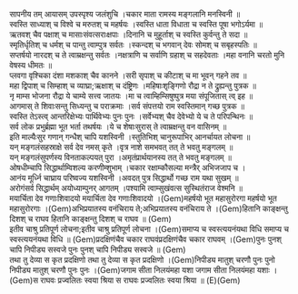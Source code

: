 

  
सापनीय तम् आयासम् उपस्पृश्य जलंशुचि ।चकार माता रामस्य मङ्गलानि मनस्विनी  ॥   
स्वस्ति साध्याश् च विश्वे च मरुतश् च महर्षयः ।स्वस्ति धाता विधाता च स्वस्ति पूषा भगोऽर्यमा  ॥   
ऋतवश् चैव पक्षाश् च मासाःसंवत्सराःक्षपाः ।दिनानि च मुहूर्ताश् च स्वस्ति कुर्वन्तु ते सदा  ॥   
स्मृतिर्धृतिश् च धर्मश् च पान्तु त्वाम्पुत्र सर्वतः ।स्कन्दश् च भगवान् देवः सोमश् च सबृहस्पतिः  ॥   
सप्तर्षयो नारदश् च ते त्वाम्रक्षन्तु सर्वतः ।नक्षत्राणि च सर्वाणि ग्रहाश् च सहदेवताः ।महा वनानि चरतो मुनि वेषस्य धीमतः  ॥   
प्लवगा वृश्चिका दंशा मशकाश् चैव कानने ।सरी सृपाश् च कीटाश् च मा भूवन् गहने तव  ॥   
महा द्विपाश् च सिम्हाश् च व्याघ्रा;ऋक्षाश् च दंष्ट्रिणः ।महिषाःशृङ्गिणो रौद्रा न ते द्रुह्यन्तु पुत्रक  ॥   
नृ माम्स भोजना रौद्रा ये चाम्ये सत्त्व जातयः ।मा च त्वाम्हिम्सिषुष्पुत्र मया संपूजितास् त्व् इह  ॥   
आगमास् ते शिवाःसन्तु सिध्यन्तु च पराक्रमाः ।सर्व संपत्तयो राम स्वस्तिमान् गच्छ पुत्रक  ॥   
स्वस्ति तेऽस्त्व् आन्तरिक्षेभ्यः पार्थिवेभ्यः पुनः पुनः ।सर्वेभ्यश् चैव देवेभ्यो ये च ते परिपन्थिनः  ॥   
सर्व लोक प्रभुर्ब्रह्मा भूत भर्ता तथर्षयः ।ये च शेषाःसुरास् ते त्वाम्रक्षन्तु वन वासिनम्  ॥   
इति माल्यैःसुर गणान् गन्धैश् चापि यशस्विनी ।स्तुतिभिश् चानुरूपाभिर् आनर्चायत लोचना  ॥   
यन् मङ्गलंसहस्राक्षे सर्व देव नमस् कृते ।वृत्र नाशे समभवत् तत् ते भवतु मङ्गलम्  ॥   
यन् मङ्गलंसुपर्णस्य विनताकल्पयत् पुरा ।अमृतंप्रार्थयानस्य तत् ते भवतु मङ्गलम्  ॥   
ओषधीम्चापि सिद्धार्थाम्विशल्य करणीम्शुभाम् ।चकार रक्षाम्कौसल्या मन्त्रैर् अभिजजाप च ।  
आनंय मूर्ध्नि चाघ्राय परिष्वज्य यशस्विनी ।अवदत् पुत्र सिद्धार्थो गच्छ राम यथा सुखम्  ॥   
अरोगंसर्व सिद्धार्थम् अयोध्याम्पुनर् आगतम् ।पश्यामि त्वाम्सुखंवत्स सुस्थितंराज वेश्मनि  ॥   
मयार्चिता देव गणाःशिवादयो मयार्चिता देव गणाःशिवादयो ।(Gem)महर्षयो भूत महासुरोरगा महर्षयो भूत महासुरोरगाः ।(Gem)अभिप्रयातस्य वनंचिराय ते;अभिप्रयातस्य वनंचिराय ते ।(Gem)हितानि काङ्क्षन्तु दिशश् च राघव हितानि काङ्क्षन्तु दिशश् च राघव  ॥ (Gem)  
इतीव चाश्रु प्रतिपूर्ण लोचना;इतीव चाश्रु प्रतिपूर्ण लोचना ।(Gem)समाप्य च स्वस्त्ययनंयथा विधि समाप्य च स्वस्त्ययनंयथा विधि  ॥ (Gem)प्रदक्षिणंचैव चकार राघवंप्रदक्षिणंचैव चकार राघवम् ।(Gem)पुनः पुनश् चापि निपीड्य सस्वजे पुनः पुनश् चापि निपीड्य सस्वजे  ॥ (Gem)  
तथा तु देव्या स कृत प्रदक्षिणो तथा तु देव्या स कृत प्रदक्षिणो ।(Gem)निपीड्य मातुश् चरणौ पुनः पुनो निपीड्य मातुश् चरणौ पुनः पुनः ।(Gem)जगाम सीता निलयंमहा यशा जगाम सीता निलयंमहा यशाः ।(Gem)स राघवः प्रज्वलितः स्वया श्रिया स राघवः प्रज्वलितः स्वया श्रिया  ॥ (E)(Gem)  
